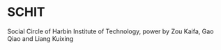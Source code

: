 # SCHIT
Social Circle of Harbin Institute of Technology, power by Zou Kaifa, Gao Qiao and Liang Kuixing
